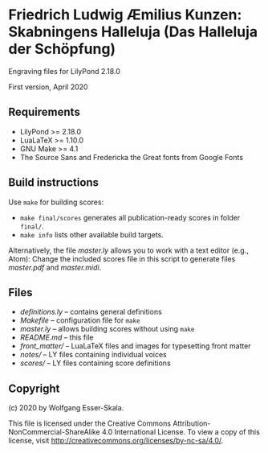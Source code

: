 # Friedrich Ludwig Æmilius Kunzen: Skabningens Halleluja (Das Halleluja der Schöpfung)

Engraving files for LilyPond 2.18.0

First version, April 2020


## Requirements

* LilyPond >= 2.18.0
* LuaLaTeX >= 1.10.0
* GNU Make >= 4.1
* The Source Sans and Fredericka the Great fonts from Google Fonts


## Build instructions

Use `make` for building scores:
* `make final/scores` generates all publication-ready scores in folder `final/`.
* `make info` lists other available build targets.

Alternatively, the file *master.ly* allows you to work with a text editor (e.g., Atom):
Change the included scores file in this script to generate files *master.pdf* and *master.midi*.


## Files

* *definitions.ly* – contains general definitions
* *Makefile* – configuration file for `make`
* *master.ly* – allows building scores without using `make`
* *README.md* – this file
* *front_matter/* – LuaLaTeX files and images for typesetting front matter
* *notes/* – LY files containing individual voices
* *scores/* – LY files containing score definitions


## Copyright

(c) 2020 by Wolfgang Esser-Skala.

This file is licensed under the Creative Commons Attribution-NonCommercial-ShareAlike 4.0 International License.
To view a copy of this license, visit http://creativecommons.org/licenses/by-nc-sa/4.0/.
